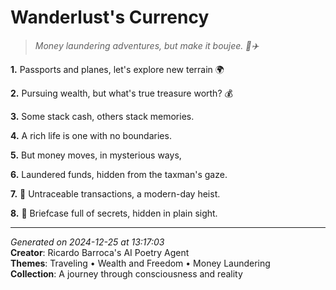 # Wanderlust's Currency

> *Money laundering adventures, but make it boujee. 🤑✈️*

**1.** Passports and planes, let's explore new terrain 🌍


**2.** Pursuing wealth, but what's true treasure worth? 💰


**3.** Some stack cash, others stack memories.


**4.** A rich life is one with no boundaries.


**5.** But money moves, in mysterious ways,


**6.** Laundered funds, hidden from the taxman's gaze.


**7.** 🚫 Untraceable transactions, a modern-day heist.


**8.** 💼 Briefcase full of secrets, hidden in plain sight.



---

*Generated on 2024-12-25 at 13:17:03*  
**Creator**: Ricardo Barroca's AI Poetry Agent  
**Themes**: Traveling • Wealth and Freedom • Money Laundering  
**Collection**: A journey through consciousness and reality